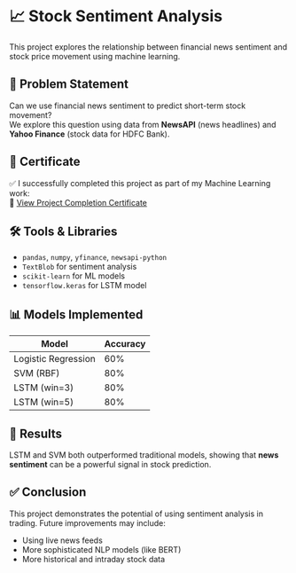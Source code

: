 # 📈 Stock Sentiment Analysis

This project explores the relationship between financial news sentiment and stock price movement using machine learning.

## 🧠 Problem Statement

Can we use financial news sentiment to predict short-term stock movement?  
We explore this question using data from **NewsAPI** (news headlines) and **Yahoo Finance** (stock data for HDFC Bank).

## 📄 Certificate

✅ I successfully completed this project as part of my Machine Learning work:  
🔗 [View Project Completion Certificate](https://drive.google.com/file/d/1PBHLWNwmblr7BUyGOXx3tNsFiiSYwslJ/view?usp=sharing)

## 🛠 Tools & Libraries

- `pandas`, `numpy`, `yfinance`, `newsapi-python`
- `TextBlob` for sentiment analysis
- `scikit-learn` for ML models
- `tensorflow.keras` for LSTM model

## 📊 Models Implemented

| Model              | Accuracy |
|-------------------|----------|
| Logistic Regression | 60%      |
| SVM (RBF)          | 80%      |
| LSTM (win=3)       | 80%      |
| LSTM (win=5)       | 80%      |

## 📌 Results

LSTM and SVM both outperformed traditional models, showing that **news sentiment** can be a powerful signal in stock prediction.

## ✅ Conclusion

This project demonstrates the potential of using sentiment analysis in trading. Future improvements may include:
- Using live news feeds
- More sophisticated NLP models (like BERT)
- More historical and intraday stock data
